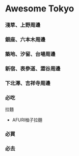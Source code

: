 # Awesome Tokyo

### 淺草、上野周邊

### 銀座、六本木周邊

### 築地、汐留、台場周邊

### 新宿、表參道、澀谷周邊

### 下北澤、吉祥寺周邊


### 必吃
拉麵
 - AFURI柚子拉麵

### 必買

### 必去
